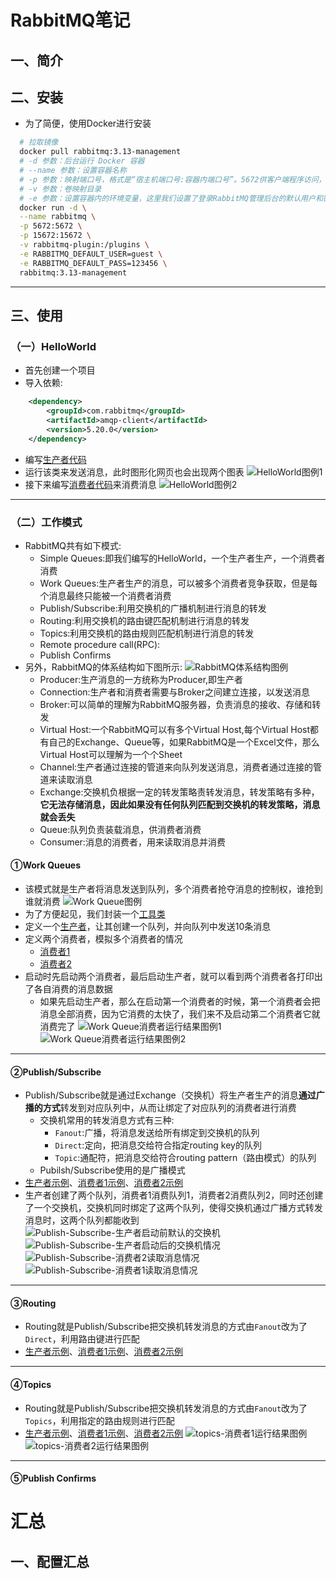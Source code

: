 # RabbitMQ笔记

## 一、简介

## 二、安装

+ 为了简便，使用Docker进行安装

~~~sh
  # 拉取镜像
  docker pull rabbitmq:3.13-management
  # -d 参数：后台运行 Docker 容器
  # --name 参数：设置容器名称
  # -p 参数：映射端口号，格式是“宿主机端口号:容器内端口号”。5672供客户端程序访问，15672供后台管理界面访问
  # -v 参数：卷映射目录
  # -e 参数：设置容器内的环境变量，这里我们设置了登录RabbitMQ管理后台的默认用户和密码
  docker run -d \
  --name rabbitmq \
  -p 5672:5672 \
  -p 15672:15672 \
  -v rabbitmq-plugin:/plugins \
  -e RABBITMQ_DEFAULT_USER=guest \
  -e RABBITMQ_DEFAULT_PASS=123456 \
  rabbitmq:3.13-management

~~~

---

## 三、使用

### （一）HelloWorld

+ 首先创建一个项目
+ 导入依赖:

~~~xml
    <dependency>
        <groupId>com.rabbitmq</groupId>
        <artifactId>amqp-client</artifactId>
        <version>5.20.0</version>
    </dependency>
~~~

+ 编写[生产者代码](../../源码/SpringBoot/SpringBoot-RabbitMQ/src/main/java/com/example/boot/simple_queue/Producer.java)
+ 运行该类来发送消息，此时图形化网页也会出现两个图表
![HelloWorld图例1](../../文件/图片/RabbitMQ图片/HelloWorld图例1.png)
+ 接下来编写[消费者代码](../../源码/SpringBoot/SpringBoot-RabbitMQ/src/main/java/com/example/boot/simple_queue/Consumer.java)来消费消息
![HelloWorld图例2](../../文件/图片/RabbitMQ图片/HelloWorld图例2.png)

---

### （二）工作模式

+ RabbitMQ共有如下模式:
  + Simple Queues:即我们编写的HelloWorld，一个生产者生产，一个消费者消费
  + Work Queues:生产者生产的消息，可以被多个消费者竞争获取，但是每个消息最终只能被一个消费者消费
  + Publish/Subscribe:利用交换机的广播机制进行消息的转发
  + Routing:利用交换机的路由键匹配机制进行消息的转发
  + Topics:利用交换机的路由规则匹配机制进行消息的转发
  + Remote procedure call(RPC):
  + Publish Confirms
+ 另外，RabbitMQ的体系结构如下图所示:
![RabbitMQ体系结构图例](../../文件/图片/RabbitMQ图片/RabbitMQ体系结构图例.png)
  + Producer:生产消息的一方统称为Producer,即生产者
  + Connection:生产者和消费者需要与Broker之间建立连接，以发送消息
  + Broker:可以简单的理解为RabbitMQ服务器，负责消息的接收、存储和转发
  + Virtual Host:一个RabbitMQ可以有多个Virtual Host,每个Virtual Host都有自己的Exchange、Queue等，如果RabbitMQ是一个Excel文件，那么Virtual Host可以理解为一个个Sheet
  + Channel:生产者通过连接的管道来向队列发送消息，消费者通过连接的管道来读取消息
  + Exchange:交换机负根据一定的转发策略责转发消息，转发策略有多种，**它无法存储消息，因此如果没有任何队列匹配到交换机的转发策略，消息就会丢失**
  + Queue:队列负责装载消息，供消费者消费
  + Consumer:消息的消费者，用来读取消息并消费

#### ①Work Queues

+ 该模式就是生产者将消息发送到队列，多个消费者抢夺消息的控制权，谁抢到谁就消费
![Work Queue图例](../../文件/图片/RabbitMQ图片/Work%20Queue图例.png)
+ 为了方便起见，我们封装一个[工具类](../../源码/SpringBoot/SpringBoot-RabbitMQ/src/main/java/com/example/boot/utils/ConnectionUtil.java)
+ 定义一个[生产者](../../源码/SpringBoot/SpringBoot-RabbitMQ/src/main/java/com/example/boot/work_queue/Producer.java)，让其创建一个队列，并向队列中发送10条消息
+ 定义两个消费者，模拟多个消费者的情况
  + [消费者1](../../源码/SpringBoot/SpringBoot-RabbitMQ/src/main/java/com/example/boot/work_queue/Consumer1.java)
  + [消费者2](../../源码/SpringBoot/SpringBoot-RabbitMQ/src/main/java/com/example/boot/work_queue/Consumer2.java)
+ 启动时先启动两个消费者，最后启动生产者，就可以看到两个消费者各打印出了各自消费的消息数据
  + 如果先启动生产者，那么在启动第一个消费者的时候，第一个消费者会把消息全部消费，因为它消费的太快了，我们来不及启动第二个消费者它就消费完了
![Work Queue消费者运行结果图例1](../../文件/图片/RabbitMQ图片/Work%20Queue消费者运行结果图例1.png)
![Work Queue消费者运行结果图例2](../../文件/图片/RabbitMQ图片/Work%20Queue消费者运行结果图例2.png)

---

#### ②Publish/Subscribe

+ Publish/Subscribe就是通过Exchange（交换机）将生产者生产的消息**通过广播的方式**转发到对应队列中，从而让绑定了对应队列的消费者进行消费
  + 交换机常用的转发消息方式有三种:
    + `Fanout`:广播，将消息发送给所有绑定到交换机的队列
    + `Direct`:定向，把消息交给符合指定routing key的队列
    + `Topic`:通配符，把消息交给符合routing pattern（路由模式）的队列
  + Pubilsh/Subscribe使用的是广播模式
+ [生产者示例](../../源码/SpringBoot/SpringBoot-RabbitMQ/src/main/java/com/example/boot/publish_subscribe/Producer.java)、[消费者1示例](../../源码/SpringBoot/SpringBoot-RabbitMQ/src/main/java/com/example/boot/publish_subscribe/Consumer1.java)、[消费者2示例](../../源码/SpringBoot/SpringBoot-RabbitMQ/src/main/java/com/example/boot/publish_subscribe/Consumer2.java)
+ 生产者创建了两个队列，消费者1消费队列1，消费者2消费队列2，同时还创建了一个交换机，交换机同时绑定了这两个队列，使得交换机通过广播方式转发消息时，这两个队列都能收到
![Publish-Subscribe-生产者启动前默认的交换机](../../文件/图片/RabbitMQ图片/Publish-Subscribe-生产者启动前默认的交换机.png)
![Publish-Subscribe-生产者启动后的交换机情况](../../文件/图片/RabbitMQ图片/Publish-Subscribe-生产者启动后的交换机情况.png)
![Publish-Subscribe-消费者2读取消息情况](../../文件/图片/RabbitMQ图片/Publish-Subscribe-消费者2读取消息情况.png)
![Publish-Subscribe-消费者1读取消息情况](../../文件/图片/RabbitMQ图片/Publish-Subscribe-消费者1读取消息情况.png)

---

#### ③Routing

+ Routing就是Publish/Subscribe把交换机转发消息的方式由`Fanout`改为了`Direct`，利用路由键进行匹配
+ [生产者示例](../../源码/SpringBoot/SpringBoot-RabbitMQ/src/main/java/com/example/boot/routing/Producer.java)、[消费者1示例](../../源码/SpringBoot/SpringBoot-RabbitMQ/src/main/java/com/example/boot/routing/Consumer1.java)、[消费者2示例](../../源码/SpringBoot/SpringBoot-RabbitMQ/src/main/java/com/example/boot/routing/Consumer2.java)

---

#### ④Topics

+ Routing就是Publish/Subscribe把交换机转发消息的方式由`Fanout`改为了`Topics`，利用指定的路由规则进行匹配
+ [生产者示例](../../源码/SpringBoot/SpringBoot-RabbitMQ/src/main/java/com/example/boot/topics/Producer.java)、[消费者1示例](../../源码/SpringBoot/SpringBoot-RabbitMQ/src/main/java/com/example/boot/topics/Consumer1.java)、[消费者2示例](../../源码/SpringBoot/SpringBoot-RabbitMQ/src/main/java/com/example/boot/topics/Consumer2.java)
![topics-消费者1运行结果图例](../../文件/图片/RabbitMQ图片/topics-消费者1运行结果图例.png)
![topics-消费者2运行结果图例](../../文件/图片/RabbitMQ图片/topics-消费者2运行结果图例.png)

---

#### ⑤Publish Confirms




# 汇总

## 一、配置汇总





